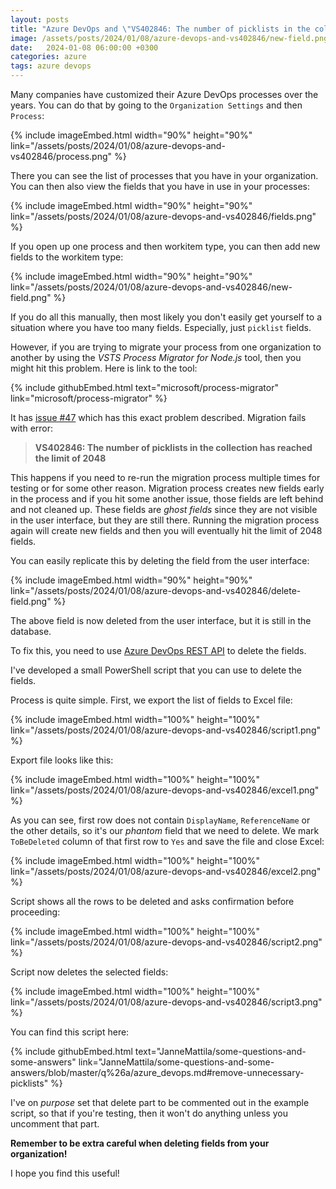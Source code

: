 ```yaml
---
layout: posts
title: "Azure DevOps and \"VS402846: The number of picklists in the collection has reached the limit of 2048\""
image: /assets/posts/2024/01/08/azure-devops-and-vs402846/new-field.png
date:   2024-01-08 06:00:00 +0300
categories: azure
tags: azure devops
---
```

Many companies have customized their Azure DevOps processes over the years.
You can do that by going to the `Organization Settings` and then `Process`:

{% include imageEmbed.html width="90%" height="90%" link="/assets/posts/2024/01/08/azure-devops-and-vs402846/process.png" %}

There you can see the list of processes that you have in your organization.
You can then also view the fields that you have in use in your processes:

{% include imageEmbed.html width="90%" height="90%" link="/assets/posts/2024/01/08/azure-devops-and-vs402846/fields.png" %}

If you open up one process and then workitem type, you can then add new fields to the workitem type:

{% include imageEmbed.html width="90%" height="90%" link="/assets/posts/2024/01/08/azure-devops-and-vs402846/new-field.png" %}

If you do all this manually, then most likely you don't easily get yourself to
a situation where you have too many fields. Especially, just `picklist` fields.

However, if you are trying to migrate your process from one organization to another
by using the _VSTS Process Migrator for Node.js_ tool,
then you might hit this problem.
Here is link to the tool:

{% include githubEmbed.html text="microsoft/process-migrator" link="microsoft/process-migrator" %}

It has [issue #47](https://github.com/microsoft/process-migrator/issues/47) which has
this exact problem described.
Migration fails with error:

> **VS402846: The number of picklists in the collection has reached the limit of 2048**

This happens if you need to re-run the migration process multiple times for testing or for some
other reason. Migration process creates new fields early in the process and if you hit some another issue,
those fields are left behind and not cleaned up.
These fields are _ghost fields_ since they are not visible in the user interface, but they are still there.
Running the migration process again will create new fields and then you will eventually
hit the limit of 2048 fields.

You can easily replicate this by deleting the field from the user interface:

{% include imageEmbed.html width="90%" height="90%" link="/assets/posts/2024/01/08/azure-devops-and-vs402846/delete-field.png" %}

The above field is now deleted from the user interface, but it is still in the database.

To fix this, you need to use [Azure DevOps REST API](https://learn.microsoft.com/en-us/rest/api/azure/devops/processes/lists?view=azure-devops-rest-7.2)
to delete the fields.

I've developed a small PowerShell script that you can use to delete the fields.

Process is quite simple. First, we export the list of fields to Excel file:

{% include imageEmbed.html width="100%" height="100%" link="/assets/posts/2024/01/08/azure-devops-and-vs402846/script1.png" %}

Export file looks like this:

{% include imageEmbed.html width="100%" height="100%" link="/assets/posts/2024/01/08/azure-devops-and-vs402846/excel1.png" %}

As you can see, first row does not contain `DisplayName`, `ReferenceName` or
the other details, so it's our _phantom_ field that we need to delete.
We mark `ToBeDeleted` column of that first row to `Yes` and save the file and close Excel:

{% include imageEmbed.html width="100%" height="100%" link="/assets/posts/2024/01/08/azure-devops-and-vs402846/excel2.png" %}

Script shows all the rows to be deleted and asks confirmation before proceeding:

{% include imageEmbed.html width="100%" height="100%" link="/assets/posts/2024/01/08/azure-devops-and-vs402846/script2.png" %}

Script now deletes the selected fields:

{% include imageEmbed.html width="100%" height="100%" link="/assets/posts/2024/01/08/azure-devops-and-vs402846/script3.png" %}

You can find this script here:

{% include githubEmbed.html text="JanneMattila/some-questions-and-some-answers" link="JanneMattila/some-questions-and-some-answers/blob/master/q%26a/azure_devops.md#remove-unnecessary-picklists" %}

I've on _purpose_ set that delete part to be commented out in the example script,
so that if you're testing, then it won't do anything unless you uncomment that part.

**Remember to be extra careful when deleting fields from your organization!**

I hope you find this useful!
